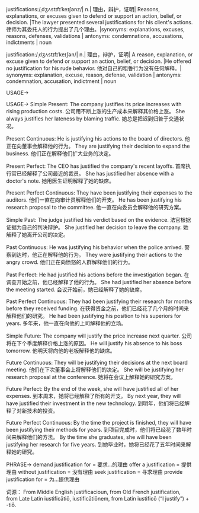 justifications:/ˌdʒʌstɪfɪˈkeɪʃənz/| n.| 理由，辩护，证明|  Reasons, explanations, or excuses given to defend or support an action, belief, or decision. |The lawyer presented several justifications for his client's actions. 律师为其委托人的行为提出了几个理由。|synonyms: explanations, excuses, reasons, defenses, validations | antonyms: condemnations, accusations, indictments | noun

justification:/ˌdʒʌstɪfɪˈkeɪʃən/| n.| 理由，辩护，证明| A reason, explanation, or excuse given to defend or support an action, belief, or decision. |He offered no justification for his rude behavior. 他对自己的粗鲁行为没有任何解释。| synonyms: explanation, excuse, reason, defense, validation | antonyms: condemnation, accusation, indictment | noun


USAGE->

USAGE->
Simple Present:
The company justifies its price increases with rising production costs.  公司用不断上涨的生产成本来解释其价格上涨。
She always justifies her lateness by blaming traffic. 她总是把迟到归咎于交通状况。


Present Continuous:
He is justifying his actions to the board of directors. 他正在向董事会解释他的行为。
They are justifying their decision to expand the business. 他们正在解释他们扩大业务的决定。


Present Perfect:
The CEO has justified the company's recent layoffs. 首席执行官已经解释了公司最近的裁员。
She has justified her absence with a doctor's note. 她用医生证明解释了她的缺席。


Present Perfect Continuous:
They have been justifying their expenses to the auditors. 他们一直在向审计员解释他们的开支。
He has been justifying his research proposal to the committee. 他一直在向委员会解释他的研究方案。


Simple Past:
The judge justified his verdict based on the evidence. 法官根据证据为自己的判决辩护。
She justified her decision to leave the company. 她解释了她离开公司的决定。


Past Continuous:
He was justifying his behavior when the police arrived. 警察到达时，他正在解释他的行为。
They were justifying their actions to the angry crowd. 他们正在向愤怒的人群解释他们的行为。


Past Perfect:
He had justified his actions before the investigation began. 在调查开始之前，他已经解释了他的行为。
She had justified her absence before the meeting started. 会议开始前，她已经解释了她的缺席。


Past Perfect Continuous:
They had been justifying their research for months before they received funding. 在获得资金之前，他们已经花了几个月的时间来解释他们的研究。
He had been justifying his position to his superiors for years. 多年来，他一直在向他的上司解释他的立场。


Simple Future:
The company will justify the price increase next quarter. 公司将在下个季度解释价格上涨的原因。
He will justify his absence to his boss tomorrow. 他明天将向他的老板解释他的缺席。


Future Continuous:
They will be justifying their decisions at the next board meeting. 他们在下次董事会上将解释他们的决定。
She will be justifying her research proposal at the conference. 她将在会议上解释她的研究方案。


Future Perfect:
By the end of the week, she will have justified all of her expenses. 到本周末，她将已经解释了所有的开支。
By next year, they will have justified their investment in the new technology. 到明年，他们将已经解释了对新技术的投资。


Future Perfect Continuous:
By the time the project is finished, they will have been justifying their methods for years. 到项目完成时，他们将已经花了数年时间来解释他们的方法。
By the time she graduates, she will have been justifying her research for five years. 到她毕业时，她将已经花了五年时间来解释她的研究。



PHRASE->
demand justification for = 要求...的理由
offer a justification = 提供理由
without justification = 没有理由
seek justification = 寻求理由
provide justification for = 为...提供理由

词源：
From Middle English justificacioun, from Old French justification, from Late Latin iustificātiō, iustificātiōnem, from Latin iustificō (“I justify”) + -tiō.


